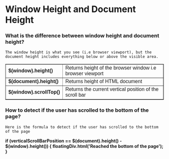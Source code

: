 # Window Height and Document Height 

### What is the difference between window height and document height?
`The window height is what you see (i.e browser viewport), but the document height includes everything below or above the visible area.`
<table border="1" style="border-collapse: collapse;">
<tbody>
<tr>
<td><span style="font-family: Arial, Helvetica, sans-serif;"><b>$(window).height()
</b></span></td>
<td><span style="font-family: Arial, Helvetica, sans-serif;">Returns height of the browser window i.e browser viewport
</span></td>
</tr>
<tr>
<td><span style="font-family: Arial, Helvetica, sans-serif;"><b>$(document).height()
</b></span></td>
<td><span style="font-family: Arial, Helvetica, sans-serif;">Returns height of HTML document
</span></td>
</tr>
<tr>
<td><span style="font-family: Arial, Helvetica, sans-serif;"><b>$(window).scrollTop()
</b></span></td>
<td><span style="font-family: Arial, Helvetica, sans-serif;">Returns the current vertical position of the scroll bar</span></td></tr>
</tbody></table>

### How to detect if the user has scrolled to the bottom of the page?
`Here is the formula to detect if the user has scrolled to the bottom of the page`

**if (verticalScrollBarPosition == $(document).height() - $(window).height()) {
    floatingDiv.html('Reached the bottom of the page');
}**
